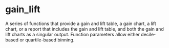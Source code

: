 # gain_lift
A series of functions that provide a gain and lift table, a gain chart, a lift chart, or a report that includes the gain and lift table, and both the gain and lift charts as a singular output. Function parameters allow either decile-based or quartile-based binning. 
